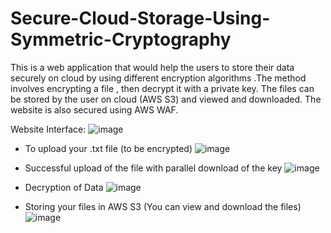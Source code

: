 # Secure-Cloud-Storage-Using-Symmetric-Cryptography
This is a web application that would help the users to store their data securely on cloud by using different encryption algorithms .The method involves encrypting a file , then decrypt it with a private key. The files can be stored by the user on cloud (AWS S3) and viewed and downloaded. The website is also secured using AWS WAF.

Website Interface:
![image](https://user-images.githubusercontent.com/107244393/234979365-1a62107b-7798-4e46-827f-8967a066145b.png)

- To upload your .txt file (to be encrypted)
![image](https://user-images.githubusercontent.com/107244393/234979557-fe57e9e8-a7fb-480f-8177-9f64c0662b60.png)

- Successful upload of the file with parallel download of the key
![image](https://user-images.githubusercontent.com/107244393/234979720-30324277-0ea7-48da-98eb-65f9a8c02d89.png)

- Decryption of Data
![image](https://user-images.githubusercontent.com/107244393/234979783-741c13af-d688-426d-8236-81d937fa8f3b.png)

- Storing your files in AWS S3 (You can view and download the files)
![image](https://user-images.githubusercontent.com/107244393/234979944-86fb9ad0-dda2-45b6-a747-96bb6fea069b.png)




